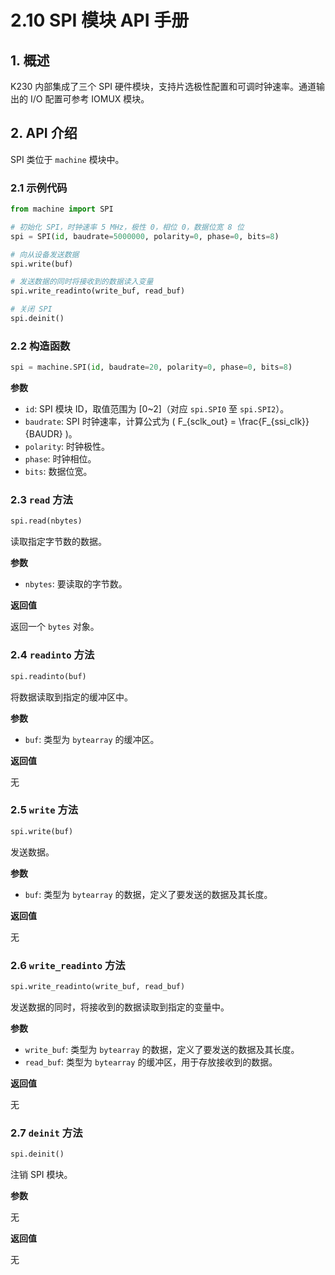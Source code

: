 # 2.10 SPI 模块 API 手册

## 1. 概述

K230 内部集成了三个 SPI 硬件模块，支持片选极性配置和可调时钟速率。通道输出的 I/O 配置可参考 IOMUX 模块。

## 2. API 介绍

SPI 类位于 `machine` 模块中。

### 2.1 示例代码

```python
from machine import SPI

# 初始化 SPI，时钟速率 5 MHz，极性 0，相位 0，数据位宽 8 位
spi = SPI(id, baudrate=5000000, polarity=0, phase=0, bits=8)

# 向从设备发送数据
spi.write(buf)

# 发送数据的同时将接收到的数据读入变量
spi.write_readinto(write_buf, read_buf)

# 关闭 SPI
spi.deinit()
```

### 2.2 构造函数

```python
spi = machine.SPI(id, baudrate=20, polarity=0, phase=0, bits=8)
```

**参数**

- `id`: SPI 模块 ID，取值范围为 [0~2]（对应 `spi.SPI0` 至 `spi.SPI2`）。
- `baudrate`: SPI 时钟速率，计算公式为 \( F_{sclk\_out} = \frac{F_{ssi\_clk}}{BAUDR} \)。
- `polarity`: 时钟极性。
- `phase`: 时钟相位。
- `bits`: 数据位宽。

### 2.3 `read` 方法

```python
spi.read(nbytes)
```

读取指定字节数的数据。

**参数**

- `nbytes`: 要读取的字节数。

**返回值**

返回一个 `bytes` 对象。

### 2.4 `readinto` 方法

```python
spi.readinto(buf)
```

将数据读取到指定的缓冲区中。

**参数**

- `buf`: 类型为 `bytearray` 的缓冲区。

**返回值**

无

### 2.5 `write` 方法

```python
spi.write(buf)
```

发送数据。

**参数**

- `buf`: 类型为 `bytearray` 的数据，定义了要发送的数据及其长度。

**返回值**

无

### 2.6 `write_readinto` 方法

```python
spi.write_readinto(write_buf, read_buf)
```

发送数据的同时，将接收到的数据读取到指定的变量中。

**参数**

- `write_buf`: 类型为 `bytearray` 的数据，定义了要发送的数据及其长度。
- `read_buf`: 类型为 `bytearray` 的缓冲区，用于存放接收到的数据。

**返回值**

无

### 2.7 `deinit` 方法

```python
spi.deinit()
```

注销 SPI 模块。

**参数**

无

**返回值**

无
